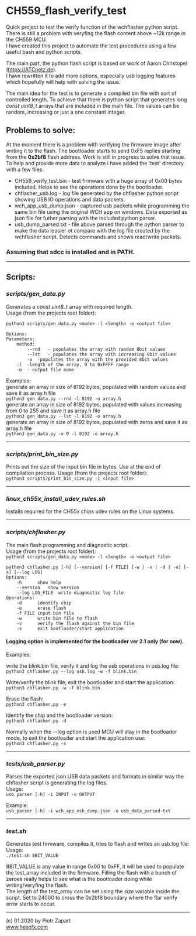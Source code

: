# CH559_flash_verify_test
Quick project to test the verify function of the wchflasher python script.  
There is still a problem with veryfing the flash content above ~12k range in the CH559 MCU.  
I have created this project to automate the test procedures using a few useful bash and python scripts.

The main part, the python flash script is based on work of Aaron Christopel (https://ATCnetz.de).  
I have rewritten it to add more options, especially usb logging features which hopefully will help with solving the issue.  

The main idea for the test is to generate a compiled bin file with sort of controlled length. To achieve that there is python script that generates long _const uint8_t_ arrays that are included in the main file. The values can be random, increasing or just a one constant integer.

## Problems to solve:
At the moment there is a problem with verifying the firmware image after writing it to the flash. The bootloader starts to send 0xF5 replies starting from the **0x2bf8** flash address. Work is still in progress to solve that issue. To help and provide more data to analyze i have added the 'test' directory with a few files:  
* CH559_verify_test.bin - test firmware with a huge array of 0x00 bytes included. Helps to see the operations done by the bootloader.
* chflasher_usb.log - log file generated by the chflasher python script showing USB IO operations and data packets.
* wch_app_usb_dump.json - captured usb packets while programming the same bin file using the original WCH app on windows. Data exported as json file for futher parsing with the included python parser.
* usb_dump_parsed.txt - file above parsed through the python parser to make the data leasier ot compare with the log file created by the wchflasher script. Detects commands and shows read/write packets.

### Assuming that sdcc is installed and in PATH.
------
## Scripts:
### _scripts/gen_data.py_  
Generates a _const uint8_t_ array with required length.  
Usage (from the projects root folder):  

`python3 scripts/gen_data.py <mode> -l <length> -o <output file>`

```
Options:
Parameters:
	method:
		--rnd	- populates the array with random 8bit values
		--lst	- populates the array with increasing 8bit values
	    -v	-populates the array with the provided 8bit values
	-l	-length of the array, 0 to 0xFFFF range
	-o	- output file name
```
Examples:  
generate an array in size of 8192 bytes, populated with random values
and save it as array.h file  
`python3 gen_data.py --rnd -l 8192 -o array.h`  
generate an array in size of 8192 bytes, populated with values increasing from 0 to 255
and save it as array.h file    
`python3 gen_data.py --lst -l 8192 -o array.h`  
generate an array in size of 8192 bytes, populated with zeros and save it as array.h file    
`python3 gen_data.py -v 0 -l 8192 -o array.h`  

------
### _scripts/print_bin_size.py_  

Prints out the size of the input bin file in bytes. Use at the end of compilation process.
Usage (from the projects root folder):  
`python3 scripts/print_bin_size.py -i <input file>`  

------
### _linux_ch55x_install_udev_rules.sh_
Installs required for the CH55x chips udev rules on the Linux systems.

------
### _scripts/chflasher.py_
The main flash programming and diagnostic script.   
Usage (from the projects root folder):  
`python3 scripts/gen_data.py <mode> -l <length> -o <output file>`
```
python3 chflasher.py [-h] [--version] [-f FILE] [-w | -v | -d | -e] [-s] [--log LOG]
Options:
	-h		show help
	--version	show version
	--log LOG_FILE	write diagnostic log file
Operations:
	-d		identify chip
	-e		erase flash
	-f FILE	input bin file
	-w		write bin file to flash
	-v		verify the flash against the bin file
	-s		exit bootloader/start application
```
#### Logging option is implemented for the bootloader ver 2.1 only (for now).

Examples:  

write the blink.bin file, verify it and log the usb operations
in usb.log file:  
`python3 chflasher.py --log usb.log -w -f blink.bin`  

Write/verify the blink file, exit the bootloader and start the application:  
`python3 chflasher.py -w -f blink.bin`  

Erase the flash:  
`python3 chflasher.py -e`  

Identify the chip and the bootloader version:  
`python3 chflasher.py -d`  

Normally when the --log option is used MCU will stay in the bootloader mode, to exit the bootloader and start the application use:  
`python3 chflasher.py -s`  

------
### _tests/usb_parser.py_  
Parses the exported json USB data packets and formats in similar way the chflasher script is generating the log files.  
Usage:  
`usb_parser [-h] -i INPUT -o OUTPUT`  

Example:  
`usb_parser [-h] -i wch_app_usb_dump.json -o usb_data_parsed-txt`    

------
### _test.sh_  
Generates test firmware, compiles it, tries to flash and writes an usb.log file:  
Usage:   
`./test.sh 8BIT_VALUE`  

8BIT_VALUE is any value in range 0x00 to 0xFF, it will be used to populate the test_array included in the firmware. Filling the flash with a bunch of zeroes really helps to see what is the bootloader doing while writing/veryfing the flash.  
The length of the test_array can be set using the _size_ variable inside the script. Set to 24000 to cross the 0x2bf8 boundary where the flar verify error starts to occur.  

------
(c) 01.2020 by Piotr Zapart  
www.hexefx.com






